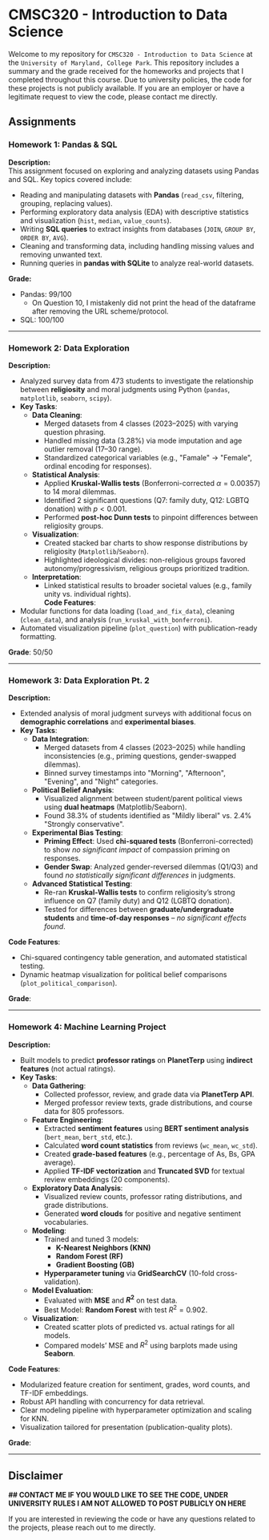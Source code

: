 # CMSC320 - Introduction to Data Science

Welcome to my repository for ```CMSC320 - Introduction to Data Science``` at the ```University of Maryland, College Park```. This repository includes a summary and the grade received for the homeworks and projects that I completed throughout this course. Due to university policies, the code for these projects is not publicly available. If you are an employer or have a legitimate request to view the code, please contact me directly.

## Assignments 

### Homework 1: **Pandas & SQL**
**Description:**  
This assignment focused on exploring and analyzing datasets using Pandas and SQL. Key topics covered include:
- Reading and manipulating datasets with **Pandas** (`read_csv`, filtering, grouping, replacing values).
- Performing exploratory data analysis (EDA) with descriptive statistics and visualization (`hist`, `median`, `value_counts`).
- Writing **SQL queries** to extract insights from databases (`JOIN`, `GROUP BY`, `ORDER BY`, `AVG`).
- Cleaning and transforming data, including handling missing values and removing unwanted text.
- Running queries in **pandas with SQLite** to analyze real-world datasets.

**Grade:** 
- Pandas: 99/100
  - On Question 10, I mistakenly did not print the head of the dataframe after removing the URL scheme/protocol.
- SQL: 100/100

---

### Homework 2: **Data Exploration**  
**Description:**  
- Analyzed survey data from 473 students to investigate the relationship between **religiosity** and moral judgments using Python (`pandas`, `matplotlib`, `seaborn`, `scipy`).  
- **Key Tasks**:  
  - **Data Cleaning**:  
    - Merged datasets from 4 classes (2023–2025) with varying question phrasing.  
    - Handled missing data (3.28\%) via mode imputation and age outlier removal (17–30 range).  
    - Standardized categorical variables (e.g., "Famale" → "Female", ordinal encoding for responses).  
  - **Statistical Analysis**:  
    - Applied **Kruskal-Wallis tests** (Bonferroni-corrected $\alpha = 0.00357$) to 14 moral dilemmas.  
    - Identified 2 significant questions (Q7: family duty, Q12: LGBTQ donation) with $p < 0.001$.  
    - Performed **post-hoc Dunn tests** to pinpoint differences between religiosity groups.  
  - **Visualization**:  
    - Created stacked bar charts to show response distributions by religiosity (`Matplotlib`/`Seaborn`).  
    - Highlighted ideological divides: non-religious groups favored autonomy/progressivism, religious groups prioritized tradition.  
  - **Interpretation**:  
    - Linked statistical results to broader societal values (e.g., family unity vs. individual rights).  
**Code Features**:  
- Modular functions for data loading (`load_and_fix_data`), cleaning (`clean_data`), and analysis (`run_kruskal_with_bonferroni`).  
- Automated visualization pipeline (`plot_question`) with publication-ready formatting.  

**Grade**: 50/50

---

### Homework 3: **Data Exploration Pt. 2**
**Description:**  
- Extended analysis of moral judgment surveys with additional focus on **demographic correlations** and **experimental biases**.  
- **Key Tasks**:  
  - **Data Integration**:  
    - Merged datasets from 4 classes (2023–2025) while handling inconsistencies (e.g., priming questions, gender-swapped dilemmas).  
    - Binned survey timestamps into "Morning", "Afternoon", "Evening", and "Night" categories.  
  - **Political Belief Analysis**:  
    - Visualized alignment between student/parent political views using **dual heatmaps** (Matplotlib/Seaborn).  
    - Found 38.3% of students identified as "Mildly liberal" vs. 2.4% "Strongly conservative".  
  - **Experimental Bias Testing**:  
    - **Priming Effect**: Used **chi-squared tests** (Bonferroni-corrected) to show *no significant impact* of compassion priming on responses.  
    - **Gender Swap**: Analyzed gender-reversed dilemmas (Q1/Q3) and found *no statistically significant differences* in judgments.  
  - **Advanced Statistical Testing**:  
    - Re-ran **Kruskal-Wallis tests** to confirm religiosity’s strong influence on Q7 (family duty) and Q12 (LGBTQ donation).  
    - Tested for differences between **graduate/undergraduate students** and **time-of-day responses** – *no significant effects found*.  

**Code Features**:  
- Chi-squared contingency table generation, and automated statistical testing.  
- Dynamic heatmap visualization for political belief comparisons (`plot_political_comparison`).  

**Grade**: 

---

### Homework 4: **Machine Learning Project**  
**Description:**  
- Built models to predict **professor ratings** on **PlanetTerp** using **indirect features** (not actual ratings).  
- **Key Tasks**:  
  - **Data Gathering**:  
    - Collected professor, review, and grade data via **PlanetTerp API**.  
    - Merged professor review texts, grade distributions, and course data for 805 professors.  
  - **Feature Engineering**:  
    - Extracted **sentiment features** using **BERT sentiment analysis** (`bert_mean`, `bert_std`, etc.).  
    - Calculated **word count statistics** from reviews (`wc_mean`, `wc_std`).  
    - Created **grade-based features** (e.g., percentage of As, Bs, GPA average).  
    - Applied **TF-IDF vectorization** and **Truncated SVD** for textual review embeddings (20 components).  
  - **Exploratory Data Analysis**:  
    - Visualized review counts, professor rating distributions, and grade distributions.  
    - Generated **word clouds** for positive and negative sentiment vocabularies.  
  - **Modeling**:  
    - Trained and tuned 3 models:
      - **K-Nearest Neighbors (KNN)**  
      - **Random Forest (RF)**  
      - **Gradient Boosting (GB)**  
    - **Hyperparameter tuning** via **GridSearchCV** (10-fold cross-validation).  
  - **Model Evaluation**:  
    - Evaluated with **MSE** and **$R^2$** on test data.  
    - Best Model: **Random Forest** with test $R^2 = 0.902$.  
  - **Visualization**:  
    - Created scatter plots of predicted vs. actual ratings for all models.  
    - Compared models’ MSE and $R^2$ using barplots made using **Seaborn**.

**Code Features**:  
- Modularized feature creation for sentiment, grades, word counts, and TF-IDF embeddings.  
- Robust API handling with concurrency for data retrieval.  
- Clear modeling pipeline with hyperparameter optimization and scaling for KNN.  
- Visualization tailored for presentation (publication-quality plots).  

**Grade**:

---

## Disclaimer

**## CONTACT ME IF YOU WOULD LIKE TO SEE THE CODE, UNDER UNIVERSITY RULES I AM NOT ALLOWED TO POST PUBLICLY ON HERE**

If you are interested in reviewing the code or have any questions related to the projects, please reach out to me directly.
